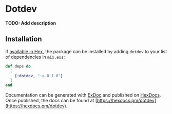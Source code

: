 # Dotdev

**TODO: Add description**

## Installation

If [available in Hex](https://hex.pm/docs/publish), the package can be installed
by adding `dotdev` to your list of dependencies in `mix.exs`:

```elixir
def deps do
  [
    {:dotdev, "~> 0.1.0"}
  ]
end
```

Documentation can be generated with [ExDoc](https://github.com/elixir-lang/ex_doc)
and published on [HexDocs](https://hexdocs.pm). Once published, the docs can
be found at [https://hexdocs.pm/dotdev](https://hexdocs.pm/dotdev).

